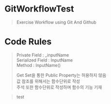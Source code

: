 # GitWorkflowTest
 >Exercise Workflow using Git And Github

# Code Rules
 >Private Field : _inputName   
 >Serialized Field : InputName   
 >Method : InputName()   
 >
 >Get Set을 통한 Public Property는 허용하지 않음   
 >값 참조를 위해서는 함수단위로 작성   
 >주석 또한 함수단위로 작성하며 함수의 기능 기재   

 >test
